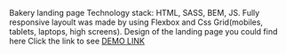 Bakery landing page
Technology stack: HTML, SASS, BEM, JS.
Fully responsive layoult was made by using Flexbox and Css Grid(mobiles, tablets, laptops, high screens).
Design of the landing page you could find here
Click the link to see  [DEMO LINK]( https://mariabondar.github.io/Bakery-landing/)
